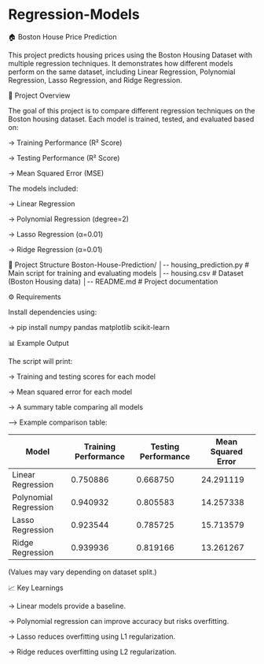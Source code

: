 # Regression-Models

🏠 Boston House Price Prediction

This project predicts housing prices using the Boston Housing Dataset with multiple regression techniques. It demonstrates how different models perform on the same dataset, including Linear Regression, Polynomial Regression, Lasso Regression, and Ridge Regression.

📌 Project Overview

The goal of this project is to compare different regression techniques on the Boston housing dataset. Each model is trained, tested, and evaluated based on:

-> Training Performance (R² Score)

-> Testing Performance (R² Score)

-> Mean Squared Error (MSE)

The models included:

-> Linear Regression

-> Polynomial Regression (degree=2)

-> Lasso Regression (α=0.01)

-> Ridge Regression (α=0.01)

📂 Project Structure
Boston-House-Prediction/
│-- housing_prediction.py   # Main script for training and evaluating models
│-- housing.csv             # Dataset (Boston Housing data)
│-- README.md               # Project documentation

⚙️ Requirements

Install dependencies using:

-> pip install numpy pandas matplotlib scikit-learn

📊 Example Output

The script will print:

-> Training and testing scores for each model

-> Mean squared error for each model

-> A summary table comparing all models

--> Example comparison table:

| Model                 | Training Performance | Testing Performance | Mean Squared Error |
|------------------------|----------------------|---------------------|---------------------|
| Linear Regression      | 0.750886             | 0.668750            | 24.291119          |
| Polynomial Regression  | 0.940932             | 0.805583            | 14.257338          |
| Lasso Regression       | 0.923544             | 0.785725            | 15.713579          |
| Ridge Regression       | 0.939936             | 0.819166            | 13.261267          |


(Values may vary depending on dataset split.)

📈 Key Learnings

-> Linear models provide a baseline.

-> Polynomial regression can improve accuracy but risks overfitting.

-> Lasso reduces overfitting using L1 regularization.

-> Ridge reduces overfitting using L2 regularization.

